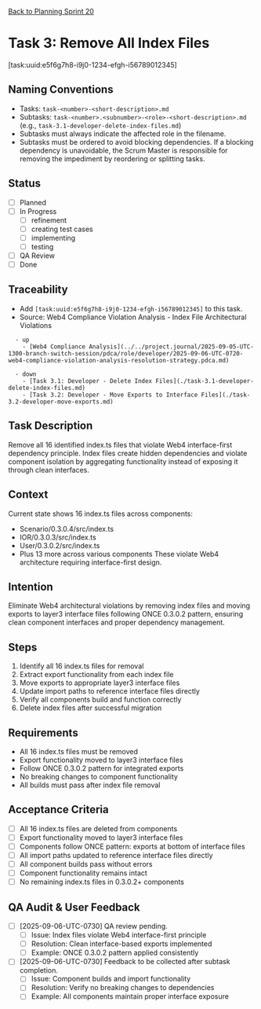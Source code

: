 [Back to Planning Sprint 20](./planning-2025-09-06-UTC-0730.md)

# Task 3: Remove All Index Files
[task:uuid:e5f6g7h8-i9j0-1234-efgh-i56789012345]

## Naming Conventions
- Tasks: `task-<number>-<short-description>.md`
- Subtasks: `task-<number>.<subnumber>-<role>-<short-description>.md` (e.g., `task-3.1-developer-delete-index-files.md`)
- Subtasks must always indicate the affected role in the filename.
- Subtasks must be ordered to avoid blocking dependencies. If a blocking dependency is unavoidable, the Scrum Master is responsible for removing the impediment by reordering or splitting tasks.

## Status
- [ ] Planned
- [ ] In Progress
  - [ ] refinement
  - [ ] creating test cases
  - [ ] implementing
  - [ ] testing
- [ ] QA Review
- [ ] Done

## Traceability
- Add `[task:uuid:e5f6g7h8-i9j0-1234-efgh-i56789012345]` to this task.
- Source: Web4 Compliance Violation Analysis - Index File Architectural Violations
```
  - up
    - [Web4 Compliance Analysis](../../project.journal/2025-09-05-UTC-1300-branch-switch-session/pdca/role/developer/2025-09-06-UTC-0720-web4-compliance-violation-analysis-resolution-strategy.pdca.md)
```
```
  - down
    - [Task 3.1: Developer - Delete Index Files](./task-3.1-developer-delete-index-files.md)
    - [Task 3.2: Developer - Move Exports to Interface Files](./task-3.2-developer-move-exports.md)
```

## Task Description
Remove all 16 identified index.ts files that violate Web4 interface-first dependency principle. Index files create hidden dependencies and violate component isolation by aggregating functionality instead of exposing it through clean interfaces.

## Context
Current state shows 16 index.ts files across components:
- Scenario/0.3.0.4/src/index.ts
- IOR/0.3.0.3/src/index.ts
- User/0.3.0.2/src/index.ts
- Plus 13 more across various components
These violate Web4 architecture requiring interface-first design.

## Intention
Eliminate Web4 architectural violations by removing index files and moving exports to layer3 interface files following ONCE 0.3.0.2 pattern, ensuring clean component interfaces and proper dependency management.

## Steps
1. Identify all 16 index.ts files for removal
2. Extract export functionality from each index file
3. Move exports to appropriate layer3 interface files
4. Update import paths to reference interface files directly
5. Verify all components build and function correctly
6. Delete index files after successful migration

## Requirements
- All 16 index.ts files must be removed
- Export functionality moved to layer3 interface files
- Follow ONCE 0.3.0.2 pattern for integrated exports
- No breaking changes to component functionality
- All builds must pass after index file removal

## Acceptance Criteria
- [ ] All 16 index.ts files are deleted from components
- [ ] Export functionality moved to layer3 interface files
- [ ] Components follow ONCE pattern: exports at bottom of interface files
- [ ] All import paths updated to reference interface files directly
- [ ] All component builds pass without errors
- [ ] Component functionality remains intact
- [ ] No remaining index.ts files in 0.3.0.2+ components

## QA Audit & User Feedback
- [ ] [2025-09-06-UTC-0730] QA review pending.
  - [ ] Issue: Index files violate Web4 interface-first principle
  - [ ] Resolution: Clean interface-based exports implemented
  - [ ] Example: ONCE 0.3.0.2 pattern applied consistently
- [ ] [2025-09-06-UTC-0730] Feedback to be collected after subtask completion.
  - [ ] Issue: Component builds and import functionality
  - [ ] Resolution: Verify no breaking changes to dependencies
  - [ ] Example: All components maintain proper interface exposure